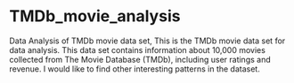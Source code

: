 # TMDb_movie_analysis
Data Analysis of TMDb movie data set, This is the TMDb movie data set for data analysis. This data set contains information about 10,000 movies collected from The Movie Database (TMDb), including user ratings and revenue. I would like to find other interesting patterns in the dataset.
